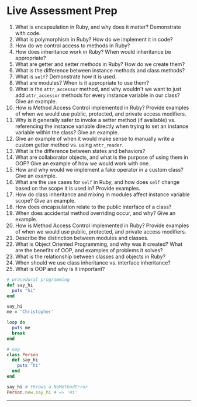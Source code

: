 # Live Assessment Prep

1. What is encapsulation in Ruby, and why does it matter? Demonstrate with code.
2. What is polymorphism in Ruby? How do we implement it in code?
3. How do we control access to methods in Ruby?
4. How does inheritance work in Ruby? When would inheritance be appropriate?
5. What are getter and setter methods in Ruby? How do we create them?
6. What is the difference between instance methods and class methods?
7. What is `self`? Demonstrate how it is used.
8. What are modules? When is it appropriate to use them?
9. What is the `attr_accessor` method, and why wouldn't we want to just add `attr_accessor` methods for every instance variable in our class? Give an example.
10. How is Method Access Control implemented in Ruby? Provide examples of when we would use public, protected, and private access modifiers.
11. Why is it generally safer to invoke a setter method (if available) vs. referencing the instance variable directly when trying to set an instance variable within the class? Give an example.
12. Give an example of when it would make sense to manually write a custom getter method vs. using `attr_reader`.
13. What is the difference between states and behaviors?
14. What are collaborator objects, and what is the purpose of using them in OOP? Give an example of how we would work with one.
15. How and why would we implement a fake operator in a custom class? Give an example.
16. What are the use cases for `self` in Ruby, and how does `self` change based on the scope it is used in? Provide examples.
17. How do class inheritance and mixing in modules affect instance variable scope? Give an example.
18. How does encapsulation relate to the public interface of a class?
19. When does accidental method overriding occur, and why? Give an example.
20. How is Method Access Control implemented in Ruby? Provide examples of when we would use public, protected, and private access modifiers.
21. Describe the distinction between modules and classes.
22. What is Object Oriented Programming, and why was it created? What are the benefits of OOP, and examples of problems it solves?
23. What is the relationship between classes and objects in Ruby?
24. When should we use class inheritance vs. interface inheritance?
25. What is OOP and why is it important?

```ruby
# procedural programming
def say_hi
  puts "hi"
end

say_hi
me = 'Christopher'

loop do
  puts me 
  break
end

# oop
class Person
  def say_hi
    puts "hi"
  end
end

say_hi # throws a NoMethodError
Person.new.say_hi # => 'Hi'
```

---
